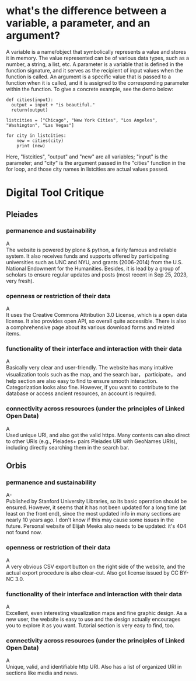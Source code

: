 # what's the difference between a variable, a parameter, and an argument?
A variable is a name/object that symbolically represents a value and stores it in memory. The value represented can be of various data types, such as a number, a string, a list, etc.
A parameter is a variable that is defined in the function signature, and it serves as the recipient of input values when the function is called. 
An argument is a specific value that is passed to a function when it is called, and it is assigned to the corresponding parameter within the function.
To give a concrete example, see the demo below: 
```
def cities(input):
  output = input + "is beautiful."
  return(output)

listcities = ["Chicago", "New York Cities", "Los Angeles", "Washington", "Las Vegas"]

for city in listcities:
    new = cities(city)
    print (new)
```
Here, "listcities", "output" and "new" are all variables; "input" is the parameter; and "city" is the argument passed in the "cities" function in the for loop, and those city names in listcities are actual values passed.

# Digital Tool Critique
## Pleiades
### permanence and sustainability
A  
The website is powered by plone & python, a fairly famous and reliable system. It also receives funds and supports offered by participating universities such as UNC and NYU, and grants (2006-2014) from the U.S. National Endowment for the Humanities. Besides, it is lead by a group of scholars to ensure regular updates and posts (most recent in Sep 25, 2023, very fresh).  
### openness or restriction of their data
A  
It uses the Creative Commons Attribution 3.0 License, which is a open data license. It also provides open API, so overall quite accessible. There is also a comphrehensive page about its various download forms and related items.
### functionality of their interface and interaction with their data
A  
Basically very clear and user-friendly. The website has many intuitive visualization tools such as the map, and the search bar， participate， and help section are also easy to find to ensure smooth interaction. Categorization looks also fine. However, if you want to contribute to the database or access ancient resources, an account is required. 
### connectivity across resources (under the principles of Linked Open Data)
A  
Used unique URI, and also got the valid https. Many contents can also direct to other URIs (e.g., Pleiades+ pairs Pleiades URI with GeoNames URIs), including directly searching them in the search bar. 

## Orbis
### permanence and sustainability
A-  
Published by Stanford University Libraries, so its basic operation should be ensured. However, it seems that it has not been updated for a long time (at least on the front end), since the most updated info in many sections are nearly 10 years ago. I don't know if this may cause some issues in the future. Personal website of Elijah Meeks also needs to be updated: it's 404 not found now. 
### openness or restriction of their data
A  
A very obvious CSV export button on the right side of the website, and the actual export procedure is also clear-cut. Also got license issued by CC BY-NC 3.0.
### functionality of their interface and interaction with their data
A  
Excellent, even interesting visualization maps and fine graphic design. As a new user, the website is easy to use and the design actually encourages you to explore it as you want. Tutorial section is very easy to find, too. 
### connectivity across resources (under the principles of Linked Open Data)
A  
Unique, valid, and identifiable http URI. Also has a list of organized URI in sections like media and news. 
